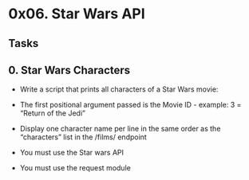 # 0x06. Star Wars API

##  Tasks
## 0. Star Wars Characters
+ Write a script that prints all characters of a Star Wars movie:

+ The first positional argument passed is the Movie ID - example: 3 = “Return of the Jedi”
+ Display one character name per line in the same order as the “characters” list in the /films/ endpoint
+ You must use the Star wars API
+ You must use the request module
